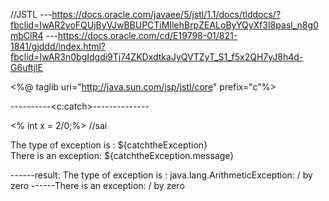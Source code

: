 //JSTL
---https://docs.oracle.com/javaee/5/jstl/1.1/docs/tlddocs/?fbclid=IwAR2yoFQUjByVJwBBUPCTiMIlehBrpZEALoByYQyXf3I8pasl_n8g0mbClR4
---https://docs.oracle.com/cd/E19798-01/821-1841/gjddd/index.html?fbclid=IwAR3n0bgIdgdi9Tj74ZKDxdtkaJyQVTZyT_S1_f5x2QH7yJ8h4d-G6uftjlE


<%@ taglib  uri="http://java.sun.com/jsp/jstl/core" prefix="c"%>

----------<c:catch>--------------
<body>  
    <c:catch var ="catchtheException">  
    <% int x = 2/0;%>  //sai
    </c:catch>  
    <c:if test = "${catchtheException != null}">  
    <p>The type of exception is : ${catchtheException} <br />  
    There is an exception: ${catchtheException.message}</p>  
    </c:if>  
</body>   
------result: The type of exception is : java.lang.ArithmeticException: / by zero
------There is an exception: / by zero
